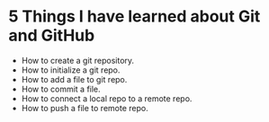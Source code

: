 # 5 Things I have learned about Git and GitHub
- How to create a git repository.
- How to initialize a git repo.
- How to add a file to git repo.
- How to commit a file.
- How to connect a local repo to a remote repo.
- How to push a file to remote repo.
